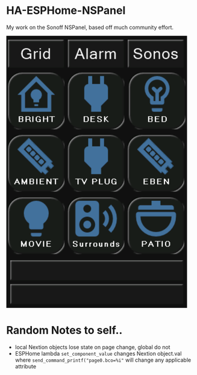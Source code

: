 # HA-ESPHome-NSPanel
My work on the Sonoff NSPanel, based off much community effort.

![](https://github.com/crlogic/HA-ESPHome-NSPanel/blob/main/Grid.png)

# Random Notes to self..
- local Nextion objects lose state on page change, global do not
- ESPHome lambda `set_component_value` changes Nextion object.val where `send_command_printf("page0.bco=%i"` will change any applicable attribute
